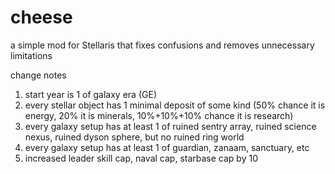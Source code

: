 # cheese
a simple mod for Stellaris that fixes confusions and removes unnecessary limitations

change notes
1. start year is 1 of galaxy era (GE)
2. every stellar object has 1 minimal deposit of some kind (50% chance it is energy, 20% it is minerals, 10%+10%+10% chance it is research)
3. every galaxy setup has at least 1 of ruined sentry array, ruined science nexus, ruined dyson sphere, but no ruined ring world
4. every galaxy setup has at least 1 of guardian, zanaam, sanctuary, etc
5. increased leader skill cap, naval cap, starbase cap by 10